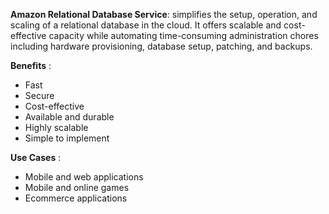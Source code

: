 **Amazon Relational Database Service**: simplifies the setup, operation, and scaling of a relational database in the cloud. It offers scalable and cost-effective capacity while automating time-consuming administration chores including hardware provisioning, database setup, patching, and backups.

**Benefits** : 

- Fast
- Secure
- Cost-effective
- Available and durable
- Highly scalable
- Simple to implement

**Use Cases** : 

- Mobile and web applications
- Mobile and online games
- Ecommerce applications
